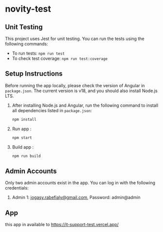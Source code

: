 # novity-test

## Unit Testing
This project uses Jest for unit testing. You can run the tests using the following commands:
- To run tests: `npm run test`
- To check test coverage: `npm run test:coverage`

## Setup Instructions
Before running the app locally, please check the version of Angular in `package.json`. The current version is v18, and you should also install Node.js LTS.

1. After installing Node.js and Angular, run the following command to install all dependencies listed in `package.json`:
   ```bash
   npm install

2. Run app :
   ```bash
   npm start

3. Build app :
   ```bash
   npm run build

## Admin Accounts
Only two admin accounts exist in the app. You can log in with the following credentials:

1. Admin 1: jogasy.rabefialy@gmail.com, Password: admin@admin

## App 
this app in available to https://it-support-test.vercel.app/

